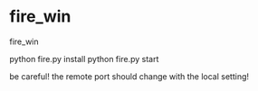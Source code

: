 # fire_win
fire_win



python fire.py install
python fire.py start




be careful! the remote port should change with the local setting!

